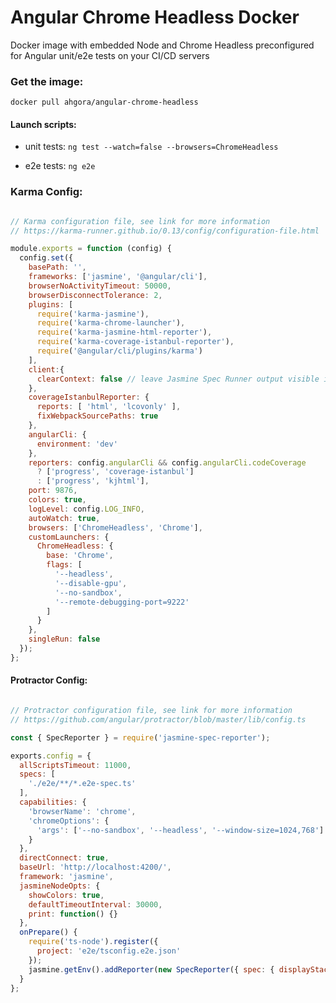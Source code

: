 # Angular Chrome Headless Docker
Docker image with embedded Node and Chrome Headless preconfigured for Angular unit/e2e tests on your CI/CD servers

### Get the image: 

`docker pull ahgora/angular-chrome-headless`

#### Launch scripts:

- unit tests:  `ng test --watch=false --browsers=ChromeHeadless`

- e2e tests:  `ng e2e`

### Karma Config:

```javascript

// Karma configuration file, see link for more information
// https://karma-runner.github.io/0.13/config/configuration-file.html

module.exports = function (config) {
  config.set({
    basePath: '',
    frameworks: ['jasmine', '@angular/cli'],
    browserNoActivityTimeout: 50000,
    browserDisconnectTolerance: 2,
    plugins: [
      require('karma-jasmine'),
      require('karma-chrome-launcher'),
      require('karma-jasmine-html-reporter'),
      require('karma-coverage-istanbul-reporter'),
      require('@angular/cli/plugins/karma')
    ],
    client:{
      clearContext: false // leave Jasmine Spec Runner output visible in browser
    },
    coverageIstanbulReporter: {
      reports: [ 'html', 'lcovonly' ],
      fixWebpackSourcePaths: true
    },
    angularCli: {
      environment: 'dev'
    },
    reporters: config.angularCli && config.angularCli.codeCoverage
      ? ['progress', 'coverage-istanbul']
      : ['progress', 'kjhtml'],
    port: 9876,
    colors: true,
    logLevel: config.LOG_INFO,
    autoWatch: true,
    browsers: ['ChromeHeadless', 'Chrome'],
    customLaunchers: {
      ChromeHeadless: {
        base: 'Chrome',
        flags: [
          '--headless',
          '--disable-gpu',
          '--no-sandbox',
          '--remote-debugging-port=9222'
        ]
      }
    },
    singleRun: false
  });
};

```

#### Protractor Config:

```javascript

// Protractor configuration file, see link for more information
// https://github.com/angular/protractor/blob/master/lib/config.ts

const { SpecReporter } = require('jasmine-spec-reporter');

exports.config = {
  allScriptsTimeout: 11000,
  specs: [
    './e2e/**/*.e2e-spec.ts'
  ],
  capabilities: {
    'browserName': 'chrome',
    'chromeOptions': {
      'args': ['--no-sandbox', '--headless', '--window-size=1024,768']
    }
  },
  directConnect: true,
  baseUrl: 'http://localhost:4200/',
  framework: 'jasmine',
  jasmineNodeOpts: {
    showColors: true,
    defaultTimeoutInterval: 30000,
    print: function() {}
  },
  onPrepare() {
    require('ts-node').register({
      project: 'e2e/tsconfig.e2e.json'
    });
    jasmine.getEnv().addReporter(new SpecReporter({ spec: { displayStacktrace: true } }));
  }
};
```


